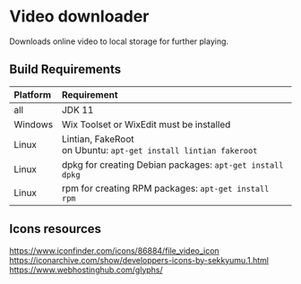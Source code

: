 # Video downloader
Downloads online video to local storage for further playing.

## Build Requirements
| Platform  | Requirement                                                          |
| :---------| :------------------------------------------------------------------- |
| all       | JDK 11                        |
| Windows   | Wix Toolset or WixEdit must be installed                             |
| Linux     | Lintian, FakeRoot <br> on Ubuntu: `apt-get install lintian fakeroot` |
| Linux     | dpkg for creating Debian packages: `apt-get install dpkg`         |
| Linux     | rpm for creating RPM packages: `apt-get install rpm`              |

## Icons resources
https://www.iconfinder.com/icons/86884/file_video_icon
https://iconarchive.com/show/developpers-icons-by-sekkyumu.1.html
https://www.webhostinghub.com/glyphs/
